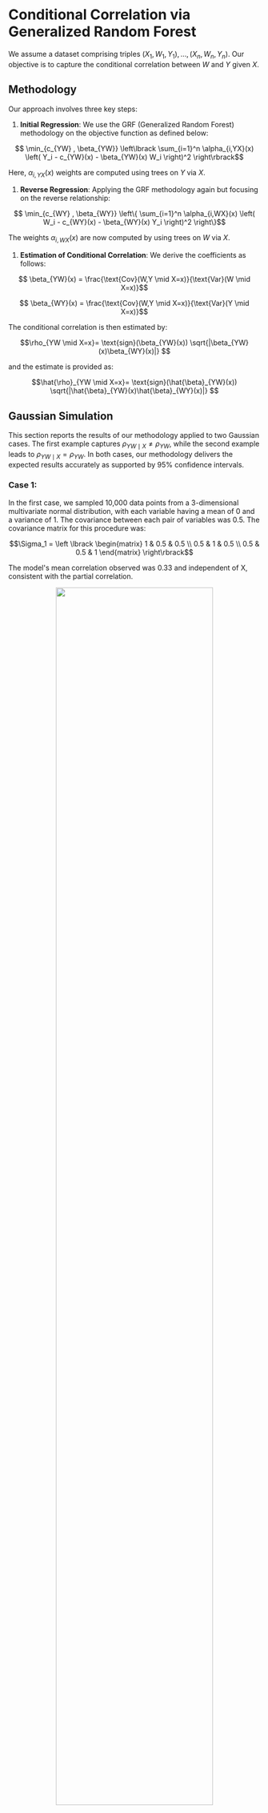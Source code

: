 # Conditional Correlation via Generalized Random Forest


We assume a dataset comprising triples $(X_1, W_1, Y_1), \ldots, (X_n, W_n, Y_n)$. Our objective is to capture the conditional correlation between $W$ and $Y$ given $X$.

## Methodology
Our approach involves three key steps:

1. **Initial Regression**:
   We use the GRF (Generalized Random Forest) methodology on the objective function as defined below:
```math
  \min_{c_{YW} , \beta_{YW}} \left\lbrack \sum_{i=1}^n \alpha_{i,YX}(x) \left( Y_i - c_{YW}(x) - \beta_{YW}(x) W_i \right)^2  \right\rbrack
```
   Here, $\alpha_{i,YX}(x)$ weights are computed using trees on $Y$ via $X$.

1. **Reverse Regression**:
   Applying the GRF methodology again but focusing on the reverse relationship:
  
```math
   \min_{c_{WY} , \beta_{WY}} \left\{ \sum_{i=1}^n \alpha_{i,WX}(x) \left( W_i - c_{WY}(x) - \beta_{WY}(x) Y_i \right)^2  \right\}
```


   The weights $\alpha_{i,WX}(x)$ are now computed by using trees on $W$ via $X$.

1. **Estimation of Conditional Correlation**:
   We derive the coefficients as follows:
   
```math
   \beta_{YW}(x) = \frac{\text{Cov}(W,Y \mid X=x)}{\text{Var}(W \mid X=x)}
```

```math
   \beta_{WY}(x) = \frac{\text{Cov}(W,Y \mid X=x)}{\text{Var}(Y \mid X=x)}
```
   

   The conditional correlation is then estimated by:
   ```math
   \rho_{YW \mid X=x}= \text{sign}(\beta_{YW}(x)) \sqrt{|\beta_{YW}(x)\beta_{WY}(x)|} 
   ```
   and the estimate is provided as:
   ```math
   \hat{\rho}_{YW \mid X=x}= \text{sign}(\hat{\beta}_{YW}(x)) \sqrt{|\hat{\beta}_{YW}(x)\hat{\beta}_{WY}(x)|} 
   ```


## Gaussian Simulation

This section reports the results of our methodology applied to two Gaussian cases. The first example captures $\rho_{YW \mid X} \neq \rho_{YW}$, while the second example leads to $\rho_{YW \mid X} = \rho_{YW}$. In both cases, our methodology delivers the expected results accurately as supported by 95% confidence intervals.

### Case 1:
In the first case, we sampled 10,000 data points from a 3-dimensional multivariate normal distribution, with each variable having a mean of 0 and a variance of 1. The covariance between each pair of variables was 0.5. The covariance matrix for this procedure was:
```math
\Sigma_1 = \left \lbrack \begin{matrix}
1 & 0.5 & 0.5 \\
0.5 & 1 & 0.5 \\
0.5 & 0.5 & 1
\end{matrix} \right\rbrack
```


The model's mean correlation observed was 0.33 and independent of X, consistent with the partial correlation.
<p align="center">
  <img src="figs\cov_05.png"  width="79%" />
</p>

### Case 2:
In the second case, another set of 10,000 data points was sampled with the same distribution parameters, but this time, the covariance of the first variable with the other two was set to zero. The covariance matrix for this configuration was:

```math
\Sigma_2 = \left \lbrack \begin{matrix}
1 & 0 & 0 \\
0 & 1 & 0.5 \\
0 & 0.5 & 1
\end{matrix} \right\rbrack
```
<p align="center">
  <img src="figs\cov0.png"  width="79%" />
</p>

## Non-Linear Simulations

This section outlines the generation of highly non-linear synthetic data to validate our proposed methodology under non-constant conditional correlations (CC).

### Example 1:
Defines the relationship between variables as:
```math
   Y_t = W_t e^{-X_t} + \sqrt{1-e^{-2X_t}} \epsilon_t
```
where $W_t$, and $\epsilon_t$ are i.i.d. standard normal sequences, and $X_t$ is uniformly distributed over $[0,10]$. Here, the conditional correlation, similar to correlations seen in Hedge Funds' data, is $e^{-X_t}$. This setup ensures that $V(Y_t \mid X_t) = V(W_t \mid X_t) = 1$, and hence $\rho_{YW \mid X=x} = \beta(x)$.

We simulate $(X_t, W_t, \epsilon_t)$ for $t = 1, \ldots, 10,000$. The true conditional correlations, estimates, and 95% confidence intervals confirm the effectiveness of our methodology for capturing $\rho_{YW \mid X=x}$ over $x \in [0,10]$.

<p align="center">
  <img src="figs\cc_without_var.png"  width="79%" />
</p>

### Example 2:
Reveals differences between $\beta(x)$ and $\rho_{YW \mid x}$:
```math
   Y_t = W_t e^{-X_t} + \epsilon_t
```
with $W_t$, and $\epsilon_t$ as i.i.d. standard normal sequences. The variance and covariance are given by:
- $V(W_t \mid X_t) = 1$
- $V(Y_t \mid X_t) = e^{-2X_t} + 1$
- $Cov(Y_t, W_t \mid X_t) = e^{-X_t}$

This leads to the equations for conditional correlation and GRF parameters:

```math
   \rho_{YW \mid X=x} = \frac{e^{-x}}{\sqrt{e^{-2x} + 1}},
```

```math
   \beta_{YW}(x) = e^{-x},
```

```math
   \beta_{WY}(x_0) = \frac{e^{-x}}{e^{-2x} + 1}
```

<p align="center">
  <img src="figs\ccsim.png"  width="79%" />
</p>


## Model Overview and Empirical Analysis

Our model effectively incorporates a variety of features, notably the VIX index from CBOE, reflecting market dynamics and sentiment. We investigate the correlation dynamics between the S&P 500 and various hedge fund indices: Macro Hedge Funds (HFRXM), Systematic Diversified Macro Hedge Funds (HFRXSDV), and others.

### Empirical Setup
The analysis uses daily data over the past twenty years, applying Generalized Random Forest (GRF) with 1000 trees, targeting a minimum sample size of 35 in each leaf. The study focuses on the correlation between the market portfolio (S&P500) and hedge funds during varying market conditions to assess hedge funds' viability as safe havens during downturns.


**HFRXM and HFRXSDV:** These indices sometimes become uncorrelated or negatively correlated with the market during high volatility, suggesting their potential as protective investments during crises.


<p align="center">
  <div style="display:block; text-align:center; margin:auto;">
    <img src="figs/HFRXM.png" style="width:79% /> /* ; display:block; margin:auto;" alt="hfrxm" /> */
    <p style="text-align:center;">Correlation trends between the S&P 500 and Macro Hedge Funds (HFRXM) under varying market conditions.</figcaption>
  </div>
</p>


<p align="center">
  <div style="display:block; text-align:center; margin:auto;">
    <img src="figs/HFRXSDV.png" style="width:79% /> /* ; display:block; margin:auto;" alt="hfrxsdv" /> */
    <p style="text-align:center;">Correlation trends between the S&P 500 and Systematic Diversified Macro Hedge Funds (HFRXSDV) under varying market conditions.</figcaption>
  </div>
</p>



**HFRXMA:** Shows an increase in correlation during times of high variance, opposite to what would be ideal for protection.
<p align="center">
  <div style="display:block; text-align:center; margin:auto;">
    <img src="figs/HFRXMA.png" style="width:79%; display:block; margin:auto;" alt="hfrxma" />
    <p style="text-align:center;">Correlation trends between the S&P 500 and Event-driven merger arbitrage (HFRXMA) under varying market conditions.</figcaption>
  </div>
</p>

 **HFRXMD and HFRXEMN:** Indicate no significant change in correlation with varying market variances, remaining relatively indifferent.

<p align="center">
  <div style="display:block; text-align:center; margin:auto;">
    <img src="figs/HFRXMD.png" style="width:79%; display:block; margin:auto;" alt="Market Directional Hedge Fund" />
    <p style="text-align:center;">Correlation trends between the S&P 500 and Market Directional Hedge Fund (HFRXMD) under varying market conditions.</p>
  </div>
</p>
<p align="center">
  <div style="display:block; text-align:center; margin:auto;">
    <img src="figs/HFRXMN.png" style="width:79%; display:block; margin:auto;" alt="hfrxemn" />
    <p style="text-align:center;">Correlation trends between the S&P 500 and Equity Market Neutral Strategy (HFRXEMN) under varying market conditions.</figcaption>
  </div>
</p>

This analysis confirms the ability of our methodology to capture and analyze dynamic conditional correlations, helping to inform investment decisions during various market conditions.
